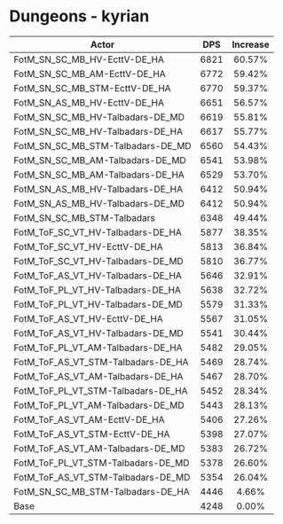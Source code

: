 # Dungeons - kyrian
| Actor | DPS | Increase |
|---|:---:|:---:|
|FotM_SN_SC_MB_HV-EcttV-DE_HA|6821|60.57%|
|FotM_SN_SC_MB_AM-EcttV-DE_HA|6772|59.42%|
|FotM_SN_SC_MB_STM-EcttV-DE_HA|6770|59.37%|
|FotM_SN_AS_MB_HV-EcttV-DE_HA|6651|56.57%|
|FotM_SN_SC_MB_HV-Talbadars-DE_MD|6619|55.81%|
|FotM_SN_SC_MB_HV-Talbadars-DE_HA|6617|55.77%|
|FotM_SN_SC_MB_STM-Talbadars-DE_MD|6560|54.43%|
|FotM_SN_SC_MB_AM-Talbadars-DE_MD|6541|53.98%|
|FotM_SN_SC_MB_AM-Talbadars-DE_HA|6529|53.70%|
|FotM_SN_AS_MB_HV-Talbadars-DE_HA|6412|50.94%|
|FotM_SN_AS_MB_HV-Talbadars-DE_MD|6412|50.94%|
|FotM_SN_SC_MB_STM-Talbadars|6348|49.44%|
|FotM_ToF_SC_VT_HV-Talbadars-DE_HA|5877|38.35%|
|FotM_ToF_SC_VT_HV-EcttV-DE_HA|5813|36.84%|
|FotM_ToF_SC_VT_HV-Talbadars-DE_MD|5810|36.77%|
|FotM_ToF_AS_VT_HV-Talbadars-DE_HA|5646|32.91%|
|FotM_ToF_PL_VT_HV-Talbadars-DE_HA|5638|32.72%|
|FotM_ToF_PL_VT_HV-Talbadars-DE_MD|5579|31.33%|
|FotM_ToF_AS_VT_HV-EcttV-DE_HA|5567|31.05%|
|FotM_ToF_AS_VT_HV-Talbadars-DE_MD|5541|30.44%|
|FotM_ToF_PL_VT_AM-Talbadars-DE_HA|5482|29.05%|
|FotM_ToF_AS_VT_STM-Talbadars-DE_HA|5469|28.74%|
|FotM_ToF_AS_VT_AM-Talbadars-DE_HA|5467|28.70%|
|FotM_ToF_PL_VT_STM-Talbadars-DE_HA|5452|28.34%|
|FotM_ToF_PL_VT_AM-Talbadars-DE_MD|5443|28.13%|
|FotM_ToF_AS_VT_AM-EcttV-DE_HA|5406|27.26%|
|FotM_ToF_AS_VT_STM-EcttV-DE_HA|5398|27.07%|
|FotM_ToF_AS_VT_AM-Talbadars-DE_MD|5383|26.72%|
|FotM_ToF_PL_VT_STM-Talbadars-DE_MD|5378|26.60%|
|FotM_ToF_AS_VT_STM-Talbadars-DE_MD|5354|26.04%|
|FotM_SN_SC_MB_STM-Talbadars-DE_HA|4446|4.66%|
|Base|4248|0.00%|
